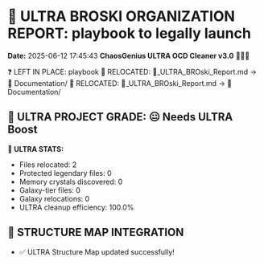 # 🌌 ULTRA BROSKI ORGANIZATION REPORT: playbook to legally launch
**Date:** 2025-06-12 17:45:43
**ChaosGenius ULTRA OCD Cleaner v3.0** 🧠💜🌌

❓ LEFT IN PLACE: playbook
📁 RELOCATED: 🌌_ULTRA_BROski_Report.md → 📝 Documentation/
📁 RELOCATED: 🌌_ULTRA_BROski_Report.md → 📝 Documentation/

## 🌌 ULTRA PROJECT GRADE: 😐 Needs ULTRA Boost
**🧠 ULTRA STATS:**
- Files relocated: 2
- Protected legendary files: 0
- Memory crystals discovered: 0
- Galaxy-tier files: 0
- Galaxy relocations: 0
- ULTRA cleanup efficiency: 100.0%

## 🔄 STRUCTURE MAP INTEGRATION
- ✅ ULTRA Structure Map updated successfully!
